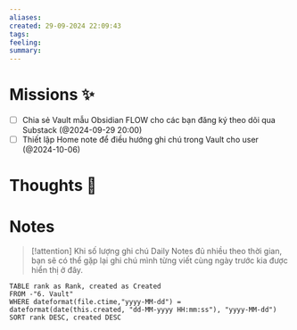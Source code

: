 ```yaml
---
aliases: 
created: 29-09-2024 22:09:43
tags: 
feeling: 
summary:
---
```


# Missions ✨

- [ ] Chia sẻ Vault mẫu Obsidian FLOW cho các bạn đăng ký theo dõi qua Substack (@2024-09-29 20:00)
- [ ] Thiết lập Home note để điều hướng ghi chú trong Vault cho user (@2024-10-06)

# Thoughts 💬


# Notes

> [!attention]
> Khi số lượng ghi chú Daily Notes đủ nhiều theo thời gian, bạn sẽ có thể gặp lại ghi chú mình từng viết cùng ngày trước kia được hiển thị ở đây.

```dataview
TABLE rank as Rank, created as Created
FROM -"6. Vault"
WHERE dateformat(file.ctime,"yyyy-MM-dd") = dateformat(date(this.created, "dd-MM-yyyy HH:mm:ss"), "yyyy-MM-dd")
SORT rank DESC, created DESC
```